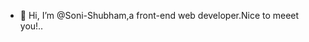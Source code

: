 - 👋 Hi, I’m @Soni-Shubham,a front-end web developer.Nice to meeet you!..

<!---
Soni-Shubham/Soni-Shubham is a ✨ special ✨ repository because its `README.md` (this file) appears on your GitHub profile.
You can click the Preview link to take a look at your changes.
--->
